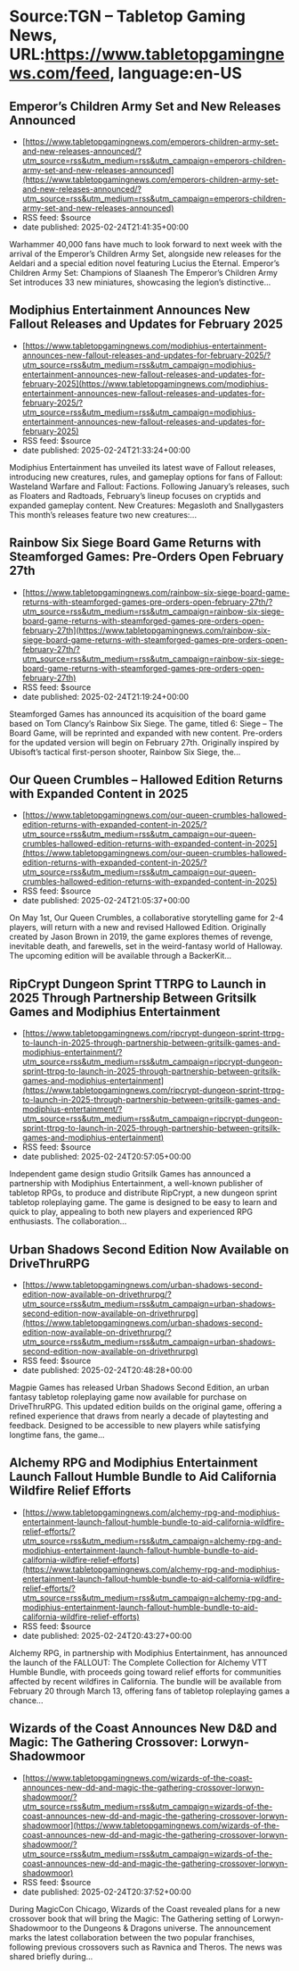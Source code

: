 # Source:TGN – Tabletop Gaming News, URL:https://www.tabletopgamingnews.com/feed, language:en-US

## Emperor’s Children Army Set and New Releases Announced
 - [https://www.tabletopgamingnews.com/emperors-children-army-set-and-new-releases-announced/?utm_source=rss&utm_medium=rss&utm_campaign=emperors-children-army-set-and-new-releases-announced](https://www.tabletopgamingnews.com/emperors-children-army-set-and-new-releases-announced/?utm_source=rss&utm_medium=rss&utm_campaign=emperors-children-army-set-and-new-releases-announced)
 - RSS feed: $source
 - date published: 2025-02-24T21:41:35+00:00

Warhammer 40,000 fans have much to look forward to next week with the arrival of the Emperor’s Children Army Set, alongside new releases for the Aeldari and a special edition novel featuring Lucius the Eternal. Emperor’s Children Army Set: Champions of Slaanesh The Emperor’s Children Army Set introduces 33 new miniatures, showcasing the legion’s distinctive...

## Modiphius Entertainment Announces New Fallout Releases and Updates for February 2025
 - [https://www.tabletopgamingnews.com/modiphius-entertainment-announces-new-fallout-releases-and-updates-for-february-2025/?utm_source=rss&utm_medium=rss&utm_campaign=modiphius-entertainment-announces-new-fallout-releases-and-updates-for-february-2025](https://www.tabletopgamingnews.com/modiphius-entertainment-announces-new-fallout-releases-and-updates-for-february-2025/?utm_source=rss&utm_medium=rss&utm_campaign=modiphius-entertainment-announces-new-fallout-releases-and-updates-for-february-2025)
 - RSS feed: $source
 - date published: 2025-02-24T21:33:24+00:00

Modiphius Entertainment has unveiled its latest wave of Fallout releases, introducing new creatures, rules, and gameplay options for fans of Fallout: Wasteland Warfare and Fallout: Factions. Following January’s releases, such as Floaters and Radtoads, February’s lineup focuses on cryptids and expanded gameplay content. New Creatures: Megasloth and Snallygasters This month’s releases feature two new creatures:...

## Rainbow Six Siege Board Game Returns with Steamforged Games: Pre-Orders Open February 27th
 - [https://www.tabletopgamingnews.com/rainbow-six-siege-board-game-returns-with-steamforged-games-pre-orders-open-february-27th/?utm_source=rss&utm_medium=rss&utm_campaign=rainbow-six-siege-board-game-returns-with-steamforged-games-pre-orders-open-february-27th](https://www.tabletopgamingnews.com/rainbow-six-siege-board-game-returns-with-steamforged-games-pre-orders-open-february-27th/?utm_source=rss&utm_medium=rss&utm_campaign=rainbow-six-siege-board-game-returns-with-steamforged-games-pre-orders-open-february-27th)
 - RSS feed: $source
 - date published: 2025-02-24T21:19:24+00:00

Steamforged Games has announced its acquisition of the board game based on Tom Clancy’s Rainbow Six Siege. The game, titled 6: Siege – The Board Game, will be reprinted and expanded with new content. Pre-orders for the updated version will begin on February 27th. Originally inspired by Ubisoft’s tactical first-person shooter, Rainbow Six Siege, the...

## Our Queen Crumbles – Hallowed Edition Returns with Expanded Content in 2025
 - [https://www.tabletopgamingnews.com/our-queen-crumbles-hallowed-edition-returns-with-expanded-content-in-2025/?utm_source=rss&utm_medium=rss&utm_campaign=our-queen-crumbles-hallowed-edition-returns-with-expanded-content-in-2025](https://www.tabletopgamingnews.com/our-queen-crumbles-hallowed-edition-returns-with-expanded-content-in-2025/?utm_source=rss&utm_medium=rss&utm_campaign=our-queen-crumbles-hallowed-edition-returns-with-expanded-content-in-2025)
 - RSS feed: $source
 - date published: 2025-02-24T21:05:37+00:00

On May 1st, Our Queen Crumbles, a collaborative storytelling game for 2-4 players, will return with a new and revised Hallowed Edition. Originally created by Jason Brown in 2019, the game explores themes of revenge, inevitable death, and farewells, set in the weird-fantasy world of Halloway. The upcoming edition will be available through a BackerKit...

## RipCrypt Dungeon Sprint TTRPG to Launch in 2025 Through Partnership Between Gritsilk Games and Modiphius Entertainment
 - [https://www.tabletopgamingnews.com/ripcrypt-dungeon-sprint-ttrpg-to-launch-in-2025-through-partnership-between-gritsilk-games-and-modiphius-entertainment/?utm_source=rss&utm_medium=rss&utm_campaign=ripcrypt-dungeon-sprint-ttrpg-to-launch-in-2025-through-partnership-between-gritsilk-games-and-modiphius-entertainment](https://www.tabletopgamingnews.com/ripcrypt-dungeon-sprint-ttrpg-to-launch-in-2025-through-partnership-between-gritsilk-games-and-modiphius-entertainment/?utm_source=rss&utm_medium=rss&utm_campaign=ripcrypt-dungeon-sprint-ttrpg-to-launch-in-2025-through-partnership-between-gritsilk-games-and-modiphius-entertainment)
 - RSS feed: $source
 - date published: 2025-02-24T20:57:05+00:00

Independent game design studio Gritsilk Games has announced a partnership with Modiphius Entertainment, a well-known publisher of tabletop RPGs, to produce and distribute RipCrypt, a new dungeon sprint tabletop roleplaying game. The game is designed to be easy to learn and quick to play, appealing to both new players and experienced RPG enthusiasts. The collaboration...

## Urban Shadows Second Edition Now Available on DriveThruRPG
 - [https://www.tabletopgamingnews.com/urban-shadows-second-edition-now-available-on-drivethrurpg/?utm_source=rss&utm_medium=rss&utm_campaign=urban-shadows-second-edition-now-available-on-drivethrurpg](https://www.tabletopgamingnews.com/urban-shadows-second-edition-now-available-on-drivethrurpg/?utm_source=rss&utm_medium=rss&utm_campaign=urban-shadows-second-edition-now-available-on-drivethrurpg)
 - RSS feed: $source
 - date published: 2025-02-24T20:48:28+00:00

Magpie Games has released Urban Shadows Second Edition, an urban fantasy tabletop roleplaying game now available for purchase on DriveThruRPG. This updated edition builds on the original game, offering a refined experience that draws from nearly a decade of playtesting and feedback. Designed to be accessible to new players while satisfying longtime fans, the game...

## Alchemy RPG and Modiphius Entertainment Launch Fallout Humble Bundle to Aid California Wildfire Relief Efforts
 - [https://www.tabletopgamingnews.com/alchemy-rpg-and-modiphius-entertainment-launch-fallout-humble-bundle-to-aid-california-wildfire-relief-efforts/?utm_source=rss&utm_medium=rss&utm_campaign=alchemy-rpg-and-modiphius-entertainment-launch-fallout-humble-bundle-to-aid-california-wildfire-relief-efforts](https://www.tabletopgamingnews.com/alchemy-rpg-and-modiphius-entertainment-launch-fallout-humble-bundle-to-aid-california-wildfire-relief-efforts/?utm_source=rss&utm_medium=rss&utm_campaign=alchemy-rpg-and-modiphius-entertainment-launch-fallout-humble-bundle-to-aid-california-wildfire-relief-efforts)
 - RSS feed: $source
 - date published: 2025-02-24T20:43:27+00:00

Alchemy RPG, in partnership with Modiphius Entertainment, has announced the launch of the FALLOUT: The Complete Collection for Alchemy VTT Humble Bundle, with proceeds going toward relief efforts for communities affected by recent wildfires in California. The bundle will be available from February 20 through March 13, offering fans of tabletop roleplaying games a chance...

## Wizards of the Coast Announces New D&D and Magic: The Gathering Crossover: Lorwyn-Shadowmoor
 - [https://www.tabletopgamingnews.com/wizards-of-the-coast-announces-new-dd-and-magic-the-gathering-crossover-lorwyn-shadowmoor/?utm_source=rss&utm_medium=rss&utm_campaign=wizards-of-the-coast-announces-new-dd-and-magic-the-gathering-crossover-lorwyn-shadowmoor](https://www.tabletopgamingnews.com/wizards-of-the-coast-announces-new-dd-and-magic-the-gathering-crossover-lorwyn-shadowmoor/?utm_source=rss&utm_medium=rss&utm_campaign=wizards-of-the-coast-announces-new-dd-and-magic-the-gathering-crossover-lorwyn-shadowmoor)
 - RSS feed: $source
 - date published: 2025-02-24T20:37:52+00:00

During MagicCon Chicago, Wizards of the Coast revealed plans for a new crossover book that will bring the Magic: The Gathering setting of Lorwyn-Shadowmoor to the Dungeons &#38; Dragons universe. The announcement marks the latest collaboration between the two popular franchises, following previous crossovers such as Ravnica and Theros. The news was shared briefly during...

